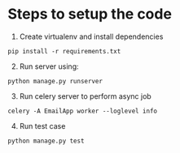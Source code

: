 # Steps to setup the code

1. Create virtualenv and install dependencies 
```
pip install -r requirements.txt 
```

2. Run server using:
```
python manage.py runserver
```

3. Run celery server to perform async job
```
celery -A EmailApp worker --loglevel info
```

4. Run test case
```
python manage.py test
```